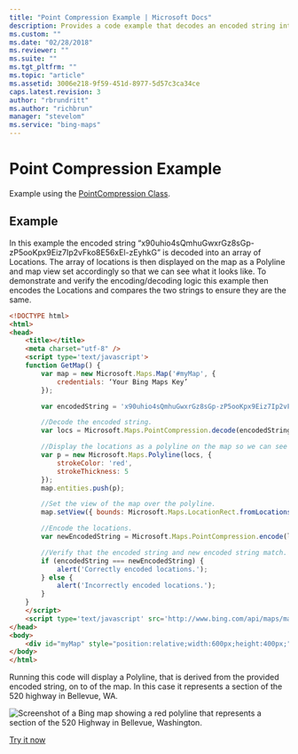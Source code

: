 ```yaml
---
title: "Point Compression Example | Microsoft Docs"
description: Provides a code example that decodes an encoded string into a location array which is displayed on the map as a polyline.
ms.custom: ""
ms.date: "02/28/2018"
ms.reviewer: ""
ms.suite: ""
ms.tgt_pltfrm: ""
ms.topic: "article"
ms.assetid: 3006e218-9f59-451d-8977-5d57c3ca34ce
caps.latest.revision: 3
author: "rbrundritt"
ms.author: "richbrun"
manager: "stevelom"
ms.service: "bing-maps"
---
```

# Point Compression Example

Example using the [PointCompression Class](../map-control-api/pointcompression-class.md).

## Example

In this example the encoded string “x90uhio4sQmhuGwxrGz8sGp-zP5ooKpx9Eiz7Ip2vFko8E56xEl-zEyhkG” is decoded into an array of Locations. The array of locations is then displayed on the map as a Polyline and map view set accordingly so that we can see what it looks like. To demonstrate and verify the encoding/decoding logic this example then encodes the Locations and compares the two strings to ensure they are the same.

```html
<!DOCTYPE html>
<html>
<head>
    <title></title>
    <meta charset="utf-8" />
	<script type='text/javascript'>
    function GetMap() {
        var map = new Microsoft.Maps.Map('#myMap', {
            credentials: ‘Your Bing Maps Key’
        });

        var encodedString = 'x90uhio4sQmhuGwxrGz8sGp-zP5ooKpx9Eiz7Ip2vFko8E56xEl-zEyhkG';

        //Decode the encoded string.
        var locs = Microsoft.Maps.PointCompression.decode(encodedString);

        //Display the locations as a polyline on the map so we can see what it looks like.
        var p = new Microsoft.Maps.Polyline(locs, {
            strokeColor: 'red',
            strokeThickness: 5
        });
        map.entities.push(p);

        //Set the view of the map over the polyline.
        map.setView({ bounds: Microsoft.Maps.LocationRect.fromLocations(locs) });

        //Encode the locations.
        var newEncodedString = Microsoft.Maps.PointCompression.encode(locs);

        //Verify that the encoded string and new encoded string match.
        if (encodedString === newEncodedString) {
            alert('Correctly encoded locations.');
        } else {
            alert('Incorrectly encoded locations.');
        }
    }
    </script>
    <script type='text/javascript' src='http://www.bing.com/api/maps/mapcontrol?callback=GetMap' async defer></script>
</head>
<body>
    <div id="myMap" style="position:relative;width:600px;height:400px;"></div>
</body>
</html>
```

Running this code will display a Polyline, that is derived from the provided encoded string, on to of the map. In this case it represents a section of the 520 highway in Bellevue, WA.

![Screenshot of a Bing map showing a red polyline that represents a section of the 520 Highway in Bellevue, Washington.](../media/bmv8-pointcompressionexample.png)

[Try it now](https://www.bing.com/api/maps/sdk/mapcontrol/isdk#decodeCompressedString+JS)
